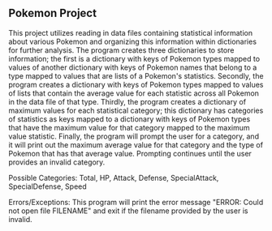 Pokemon Project
---------------

This project utilizes reading in data files containing statistical information about various Pokemon and organizing this information within dictionaries for further analysis. The program creates three dictionaries to store information; the first is a dictionary with keys of Pokemon types mapped to values of another dictionary with keys of Pokemon names that belong to a type mapped to values that are lists of a Pokemon's statistics. Secondly, the program creates a dictionary with keys of Pokemon types mapped to values of lists that contain the average value for each statistic across all Pokemon in the data file of that type. Thirdly, the program creates a dictionary of maximum values for each statistical category; this dictionary has categories of statistics as keys mapped to a dictionary with keys of Pokemon types that have the maximum value for that category mapped to the maximum value statistic. Finally, the program will prompt the user for a category, and it will print out the maximum average value for that category and the type of Pokemon that has that average value. Prompting continues until the user provides an invalid category.

Possible Categories:
  Total, HP, Attack, Defense, SpecialAttack, SpecialDefense, Speed

Errors/Exceptions:
  This program will print the error message "ERROR: Could not open file FILENAME" and exit if the filename provided by the user is invalid.
